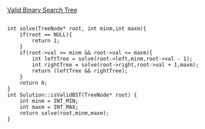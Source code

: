 [Valid Binary Search Tree](https://www.scaler.com/academy/mentee-dashboard/class/39872/assignment/problems/221?navref=cl_tt_lst_nm)

```

int solve(TreeNode* root, int minm,int maxm){
    if(root == NULL){
        return 1;
    }
    if(root->val >= minm && root->val <= maxm){
        int leftTree = solve(root->left,minm,root->val - 1);
        int rightTree = solve(root->right,root->val + 1,maxm);
        return (leftTree && rightTree);
    }
    return 0;
}
int Solution::isValidBST(TreeNode* root) {
    int minm = INT_MIN;
    int maxm = INT_MAX;
    return solve(root,minm,maxm);
}



```
